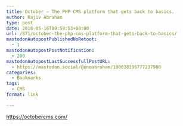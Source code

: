 ```yaml
---
title: October – The PHP CMS platform that gets back to basics.
author: Rajiv Abraham
type: post
date: 2018-05-16T09:59:53+00:00
url: /871/october-the-php-cms-platform-that-gets-back-to-basics/
mastodonAutopostPublishedNoRetoot:
  - 1
mastodonAutopostPostNotification:
  - 200
mastodonAutopostLastSuccessfullPostURL:
  - https://mastodon.social/@unoabraham/100038396777237980
categories:
  - Bookmarks
tags:
  - CMS
format: link

---
```

<https://octobercms.com/>